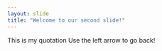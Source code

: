 ```yaml
---
layout: slide
title: "Welcome to our second slide!"
---
```

This is my quotation
Use the left arrow to go back!
